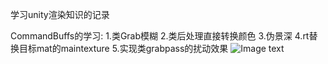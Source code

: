 学习unity渲染知识的记录


CommandBuffs的学习:
1.类Grab模糊
2.类后处理直接转换颜色
3.伪景深
4.rt替换目标mat的maintexture
5.实现类grabpass的扰动效果
![Image text](https://github.com/yichui/UnityRenderLearnProject/blob/main/Image/commandBuffTestGrabDisort.png)

